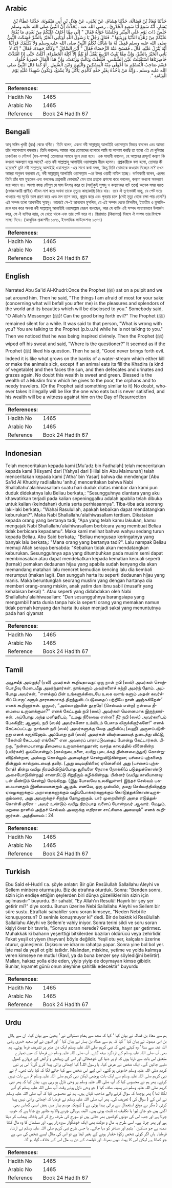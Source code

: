 ## Arabic


<div dir="rtl" lang="ar" style={{fontSize:'larger',backgroundColor:'#f8f9fa',padding:20}}>
حَدَّثَنَا مُعَاذُ بْنُ فَضَالَةَ، حَدَّثَنَا هِشَامٌ، عَنْ يَحْيَى، عَنْ هِلاَلِ بْنِ أَبِي مَيْمُونَةَ، حَدَّثَنَا عَطَاءُ بْنُ يَسَارٍ، أَنَّهُ سَمِعَ أَبَا سَعِيدٍ الْخُدْرِيَّ ـ رضى الله عنه ـ يُحَدِّثُ أَنَّ النَّبِيَّ صلى الله عليه وسلم جَلَسَ ذَاتَ يَوْمٍ عَلَى الْمِنْبَرِ وَجَلَسْنَا حَوْلَهُ فَقَالَ ‏"‏ إِنِّي مِمَّا أَخَافُ عَلَيْكُمْ مِنْ بَعْدِي مَا يُفْتَحُ عَلَيْكُمْ مِنْ زَهْرَةِ الدُّنْيَا وَزِينَتِهَا ‏"‏‏.‏ فَقَالَ رَجُلٌ يَا رَسُولَ اللَّهِ أَوَيَأْتِي الْخَيْرُ بِالشَّرِّ فَسَكَتَ النَّبِيُّ صلى الله عليه وسلم فَقِيلَ لَهُ مَا شَأْنُكَ تُكَلِّمُ النَّبِيَّ صلى الله عليه وسلم وَلاَ يُكَلِّمُكَ فَرَأَيْنَا أَنَّهُ يُنْزَلُ عَلَيْهِ‏.‏ قَالَ ـ فَمَسَحَ عَنْهُ الرُّحَضَاءَ فَقَالَ ‏"‏ أَيْنَ السَّائِلُ ‏"‏ وَكَأَنَّهُ حَمِدَهُ‏.‏ فَقَالَ ‏"‏ إِنَّهُ لاَ يَأْتِي الْخَيْرُ بِالشَّرِّ، وَإِنَّ مِمَّا يُنْبِتُ الرَّبِيعُ يَقْتُلُ أَوْ يُلِمُّ إِلاَّ آكِلَةَ الْخَضْرَاءِ، أَكَلَتْ حَتَّى إِذَا امْتَدَّتْ خَاصِرَتَاهَا اسْتَقْبَلَتْ عَيْنَ الشَّمْسِ، فَثَلَطَتْ وَبَالَتْ وَرَتَعَتْ، وَإِنَّ هَذَا الْمَالَ خَضِرَةٌ حُلْوَةٌ، فَنِعْمَ صَاحِبُ الْمُسْلِمِ مَا أَعْطَى مِنْهُ الْمِسْكِينَ وَالْيَتِيمَ وَابْنَ السَّبِيلِ ـ أَوْ كَمَا قَالَ النَّبِيُّ صلى الله عليه وسلم ـ وَإِنَّهُ مَنْ يَأْخُذُهُ بِغَيْرِ حَقِّهِ كَالَّذِي يَأْكُلُ وَلاَ يَشْبَعُ، وَيَكُونُ شَهِيدًا عَلَيْهِ يَوْمَ الْقِيَامَةِ ‏"‏‏.‏
</div>
<div style={{backgroundColor:'#f8f9fa',padding:20, marginBottom: 10}}><table> <thead> <tr> <th>References:</th> <th></th> </tr> </thead> <tbody><tr><td>Hadith No</td><td>1465</td></tr><tr><td>Arabic No</td><td>1465</td></tr><tr><td>Reference</td><td>Book 24 Hadith 67</td></tr></tbody></table></div>

## Bengali


<div dir="ltr" lang="bn" style={{fontSize:'larger',backgroundColor:'#f8f9fa',padding:20}}>
আবূ সাঈদ খুদরী (রাঃ) থেকে বর্ণিত। তিনি বলেন, একদা নবী সাল্লাল্লাহু আলাইহি ওয়াসাল্লাম মিম্বরে বসলেন এবং আমরা তাঁর আশেপাশে বসলাম। তিনি বললেনঃ আমার পরে তোমাদের ব্যাপারে আমি যা আশঙ্কা করছি তা হলো এই যে দুনিয়ার চাকচিক্য ও সৌন্দর্য (ধন-সম্পদ) তোমাদের সামনে খুলে দেয়া হবে। এক সাহাবী বললেন, হে আল্লাহর রাসূল! কল্যাণ কি কখনো অকল্যাণ বয়ে আনে? এতে নবী সাল্লাল্লাহু আলাইহি ওয়াসাল্লাম নীরব হলেন। প্রশ্নকারীকে বলা হলো, তোমার কী হয়েছে? তুমি নবী সাল্লাল্লাহু আলাইহি ওয়াসাল্লাম -এর সাথে কথা বলছ, কিন্তু তিনি তোমাকে জওয়াব দিচ্ছেন না? তখন আমরা অনুভব করলাম যে, নবী সাল্লাল্লাহু আলাইহি ওয়াসাল্লাম -এর উপর ওয়াহী নাযিল হচ্ছে। বর্ণনাকারী বলেন, এরপর তিনি তাঁর ঘাম মুছলেন এবং বললেনঃ প্রশ্নকারী কোথায়? যেন তার প্রশ্নকে প্রশংসা করে বললেন, কল্যাণ কখনো অকল্যাণ বয়ে আনে না। অবশ্য বসন্ত মৌসুম যে ঘাস উৎপন্ন করে তা (সবটুকুই সুস্বাদু ও কল্যাণকর বটে তবে) অনেক সময় হয়ত (ভোজনকারী প্রাণীর) জীবন নাশ করে অথবা তাকে মৃত্যুর কাছাকাছি নিয়ে যায়। তবে ঐ তৃণভোজী জন্তু, যে পেট ভরে খাওয়ার পর সূর্যের তাপ গ্রহণ করে এবং মল ত্যাগ করে, প্রস্রাব করে এবং পুনরায় চলে (সেই মৃত্যু থেকে রক্ষা পায় তেমনি) এই সম্পদ হলো আকর্ষণীয় সুস্বাদু। কাজেই সে-ই ভাগ্যবান মুসলিম, যে এই সম্পদ থেকে মিসকীন, ইয়াতীম ও মুসাফিরকে দান করে অথবা নবী সাল্লাল্লাহু আলাইহি ওয়াসাল্লাম যেরূপ বলেছেন, আর যে ব্যক্তি এই সম্পদ অন্যায়ভাবে উপার্জন করে, সে ঐ ব্যক্তির ন্যায়, যে খেতে থাকে এবং তার পেট ভরে না। ক্বিয়ামাত (কিয়ামত) দিবসে ঐ সম্পদ তার বিপক্ষে সাক্ষ্য দিবে। (আধুনিক প্রকাশনীঃ ১৩৭১, ইসলামিক ফাউন্ডেশনঃ ১৩৭৭)
</div>
<div style={{backgroundColor:'#f8f9fa',padding:20, marginBottom: 10}}><table> <thead> <tr> <th>References:</th> <th></th> </tr> </thead> <tbody><tr><td>Hadith No</td><td>1465</td></tr><tr><td>Arabic No</td><td>1465</td></tr><tr><td>Reference</td><td>Book 24 Hadith 67</td></tr></tbody></table></div>

## English


<div dir="ltr" lang="en" style={{fontSize:'larger',backgroundColor:'#f8f9fa',padding:20}}>
Narrated Abu Sa'id Al-Khudri:Once the Prophet (ﷺ) sat on a pulpit and we sat around him. Then he said, "The things I am afraid of most for your sake (concerning what will befall you after me) is the pleasures and splendors of the world and its beauties which will be disclosed to you." Somebody said, "O Allah's Messenger (ﷺ)! Can the good bring forth evil?" The Prophet (ﷺ) remained silent for a while. It was said to that person, "What is wrong with you? You are talking to the Prophet (p.b.u.h) while he is not talking to you." Then we noticed that he was being inspired divinely. Then the Prophet (ﷺ) wiped off his sweat and said, "Where is the questioner?" It seemed as if the Prophet (ﷺ) liked his question. Then he said, "Good never brings forth evil. Indeed it is like what grows on the banks of a water-stream which either kill or make the animals sick, except if an animal eats its fill the Khadira (a kind of vegetable) and then faces the sun, and then defecates and urinates and grazes again. No doubt this wealth is sweet and green. Blessed is the wealth of a Muslim from which he gives to the poor, the orphans and to needy travelers. (Or the Prophet said something similar to it) No doubt, whoever takes it illegally will be like the one who eats but is never satisfied, and his wealth will be a witness against him on the Day of Resurrection
</div>
<div style={{backgroundColor:'#f8f9fa',padding:20, marginBottom: 10}}><table> <thead> <tr> <th>References:</th> <th></th> </tr> </thead> <tbody><tr><td>Hadith No</td><td>1465</td></tr><tr><td>Arabic No</td><td>1465</td></tr><tr><td>Reference</td><td>Book 24 Hadith 67</td></tr></tbody></table></div>

## Indonesian


<div dir="ltr" lang="id" style={{fontSize:'larger',backgroundColor:'#f8f9fa',padding:20}}>
Telah menceritakan kepada kami [Mu'adz bin Fadhalah] telah menceritakan kepada kami [Hisyam] dari [Yahya] dari [Hilal bin Abu Maimunah] telah menceritakan kepada kami ['Atha' bin Yasar] bahwa dia mendengar [Abu Sa'id Al Khudriy radliallahu 'anhu] menceritakan bahwa Nabi Shallallahu'alaihiwasallam suatu hari duduk diatas mimbar dan kami pun duduk didekatnya lalu Beliau berkata,: "Sesungguhnya diantara yang aku khawatirkan terjadi pada kalian sepeninggalku adalah apabila telah dibuka untuk kalian (keindahan) dunia serta perhiasannya". Tiba-tiba ada seorang laki-laki berkata,: "Wahai Rasulullah, apakah kebaikan dapat mendatangkan keburukan?". Maka Nabi Shallallahu'alaihiwasallam terdiam. Dikatakan kepada orang yang bertanya tadi; "Apa yang telah kamu lakukan, kamu mengajak Nabi Shallallahu'alaihiwasallam berbicara yang membuat Beliau tidak berbicara kepadamu". Maka kami melihat bahwa wahyu sedang turun kepada Beliau. Abu Said berkata,: "Beliau mengusap keringatnya yang banyak lalu berkata,: "Mana orang yang bertanya tadi?". Lalu nampak Beliau memuji Allah seraya bersabda: "Kebaikan tidak akan mendatangkan keburukan. Sesungguhnya apa yang ditumbuhkan pada musim semi dapat membinasakan atau dapat mendekatkan kepada kematian kecuali seperti (ternak) pemakan dedaunan hijau yang apabila sudah kenyang dia akan memandang matahari lalu mencret kemudian kencing lalu dia kembali merumput (makan lagi). Dan sungguh harta itu seperti dedaunan hijau yang manis. Maka beruntunglah seorang muslim yang dengan hartanya dia memberi orang-orang miskin, anak yatim dan ibnu sabil (musafir yang kehabisan bekal) ". Atau seperti yang didabdakan oleh Nabi Shallallahu'alaihiwasallam: "Dan sesungguhnya barangsiapa yang mengambil harta dunia tanpa hak ia seperti orang yang memakan namun tidak pernah kenyang dan harta itu akan menjadi saksi yang menuntutnya pada hari qiyamat
</div>
<div style={{backgroundColor:'#f8f9fa',padding:20, marginBottom: 10}}><table> <thead> <tr> <th>References:</th> <th></th> </tr> </thead> <tbody><tr><td>Hadith No</td><td>1465</td></tr><tr><td>Arabic No</td><td>1465</td></tr><tr><td>Reference</td><td>Book 24 Hadith 67</td></tr></tbody></table></div>

## Tamil


<div dir="ltr" lang="ta" style={{fontSize:'larger',backgroundColor:'#f8f9fa',padding:20}}>
அபூசயீத் அல்குத்ரீ (ரலி) அவர்கள் கூறியதாவது: ஒரு நாள் நபி (ஸல்) அவர்கள் சொற்பொழிவு மேடைமீது அமர்ந்தார்கள். நாங்களும் அவர்களைச் சுற்றி அமர்ந் தோம். அப்போது அவர்கள், “எனக்குப் பின் உங்களுக்கிடையே உலக வளங் களும் அதன் கவர்ச்சிப் பொருட்களும் தாராளமாகத் திறந்துவிடப்படுவதைப் பற்றியே நான் அஞ்சுகிறேன்” எனக் கூறினார்கள். ஒருவர், “அல்லாஹ்வின் தூதரே! (செல்வம் என்ற) நன்மை தீமையை உருவாக்குமா?” எனக் கேட்டதும் நபி (ஸல்) அவர்கள் மௌனமாக இருந்தார்கள். அப்போது அந்த மனிதரிடம், “உமது நிலைமை என்ன? நீர் நபி (ஸல்) அவர்களிடம் பேசுகிறீர்; ஆனால், நபி (ஸல்) அவர்களோ உம்மிடம் பேசாம லிருக்கிறார்களே!” எனக் கேட்கப்பட்டது. நாங்கள் நபி (ஸல்) அவர்களுக்கு வேத அறிவிப்பு (வஹீ) அருளப்படுகிறது எனக் கருதினோம். அப்போது நபி (ஸல்) அவர்கள் வியர்வையைத் துடைத்து விட்டு, “கேள்வி கேட்டவர் எங்கே?” என அவரைப் பாராட்டுவதைப் போன்று கேட்டார்கள். பிறகு, “நன்மையானது தீமையை உருவாக்காதுதான்; வசந்த காலத்தில் விளைகின்ற (பயிர்கள்) ஒவ்வொன்றும் (கால்நடைகளை, வயிறு புடைக்கத் தின்னவைத்துக்) கொன்றுவிடுகின்றன; அல்லது கொல்லும் அளவுக்குச் சென்றுவிடுகின்றன; பச்சைப் புற்களைத் தின்னும் கால்நடையைத் தவிர. (அது மடிவதில்லை; ஏனெனில்) அது (பச்சைப் புற்களைத்) தின்று வயிறு நிரம்பிவிடும்போது சூரியனை நேராக நோக்கி(ப் படுத்துக்கொண்டு அசைபோடுகின்றது) சாணமிட்டு சிறுநீரும் கழிக்கின்றது. பின்னர் (வயிறு காலியானவுடன் மீண்டும் சென்று) மேய்கிறது. (இது போலவே உலகிலுள்ள) இந்தச் செல்வம் பசுமையானதும் இனிமையானதும் ஆகும். எனவே, ஒரு முஸ்லிம், தமது செல்வத்திலிருந்து ஏழைகளுக்கும் அநாதைகளுக்கும் வழிப்போக்கர்களுக்கும் கொடுத்துக்கொண்டிருக்கும்வரை, அது அவருக்குச் சிறந்த தோழனாகும். யார் முறையின்றி அதை எடுத்துக்கொள்கி றாரோ - அவர் உண்டும் வயிறு நிரம்பாத வனைப் போன்றவர் ஆவார். மேலும், மறுமை நாளில் அந்தச் செல்வம் அவருக்கு எதிரான சாட்சியாக அமையும்” எனக் கூறினார்கள். அத்தியாயம் : 24
</div>
<div style={{backgroundColor:'#f8f9fa',padding:20, marginBottom: 10}}><table> <thead> <tr> <th>References:</th> <th></th> </tr> </thead> <tbody><tr><td>Hadith No</td><td>1465</td></tr><tr><td>Arabic No</td><td>1465</td></tr><tr><td>Reference</td><td>Book 24 Hadith 67</td></tr></tbody></table></div>

## Turkish


<div dir="ltr" lang="tr" style={{fontSize:'larger',backgroundColor:'#f8f9fa',padding:20}}>
Ebu Saîd el-Hudrî r.a. şöyle anlatır: Bir gün Resûlullah Sallallahu Aleyhi ve Sellem minbere oturmuştu. Biz de etrafına oturduk. Sonra: "Benden sonra, sizin için endişe ettiğim şeylerden biri dünya güzelliklerinin sizin için açılmasıdır" buyurdu. Bir sahabî, "Ey Allah'ın Resulü! Hayırlı bir şey şer getirir mi?" diye sordu. Bunun üzerine Nebi Sallallahu Aleyhi ve Sellem bir süre sustu. Etraftaki sahabîler soru soran kimseye, "Neden Nebi ile konuşuyorsun? O seninle konuşmuyor ki" dedi. Bir de baktık ki Resûlullah Sallallahu Aleyhi ve Sellem'e vahiy iniyor. Sonra terini sildi ve soru soran kişiyi över bir tavırla, "Soruyu soran nerede? Gerçekte, hayır şer getirmez. Muhakkak ki baharın yeşerttiği bitkilerden bazıları öldürücü veya zehirlidir. Fakat yeşil ot yiyen (hayvan) böyle değildir. Yeşil otu yer, kalçaları üzerine oturur, güneşlenir. Dışkısını ve idrarını rahatça yapar. Sonra yine bol bol yer. İşte mal da yeşil ot gibi tatlıdır. Malından, miskine, yetime ve yolda kalmışa veren kimseye ne mutlu! (Ravî, ya da buna benzer şey söylediğini belirtir). Malları, haksız yolla elde eden, yiyip yiyip de doymayan kimse gibidir. Bunlar, kıyamet günü onun aleyhine şahitlik edecektir" buyurdu
</div>
<div style={{backgroundColor:'#f8f9fa',padding:20, marginBottom: 10}}><table> <thead> <tr> <th>References:</th> <th></th> </tr> </thead> <tbody><tr><td>Hadith No</td><td>1465</td></tr><tr><td>Arabic No</td><td>1465</td></tr><tr><td>Reference</td><td>Book 24 Hadith 67</td></tr></tbody></table></div>

## Urdu


<div dir="rtl" lang="ur" style={{fontSize:'larger',backgroundColor:'#f8f9fa',padding:20}}>
ہم سے معاذ بن فضالہ نے بیان کیا ‘ کہا کہ مجھ سے ہشام دستوائی نے ‘ یحییٰ سے بیان کیا۔ ان سے ہلال بن ابی میمونہ نے بیان کیا ‘ کہا کہ ہم سے عطاء بن یسار نے بیان کیا ‘ اور انہوں نے ابو سعید خدری رضی اللہ عنہ سے سنا ‘ وہ کہتے تھے کہ نبی کریم صلی اللہ علیہ وسلم ایک دن منبر پر تشریف فرما ہوئے۔ ہم بھی آپ صلی اللہ علیہ وسلم کے اردگرد بیٹھ گئے۔ آپ صلی اللہ علیہ وسلم نے فرمایا کہ میں تمہارے متعلق اس بات سے ڈرتا ہوں کہ تم پر دنیا کی خوشحالی اور اس کی زیبائش و آرائش کے دروازے کھول دئیے جائیں گے۔ ایک شخص نے عرض کیا۔ یا رسول اللہ! کیا اچھائی برائی پیدا کرے گی؟ اس پر نبی کریم صلی اللہ علیہ وسلم خاموش ہو گئے۔ اس لیے اس شخص سے کہا جانے لگا کہ کیا بات تھی۔ تم نے نبی کریم صلی اللہ علیہ وسلم سے ایک بات پوچھی لیکن نبی کریم صلی اللہ علیہ وسلم تم سے بات نہیں کرتے۔ پھر ہم نے محسوس کیا کہ آپ صلی اللہ علیہ وسلم پر وحی نازل ہو رہی ہے۔ بیان کیا کہ پھر نبی کریم صلی اللہ علیہ وسلم نے پسینہ صاف کیا ( جو وحی نازل ہوتے وقت آپ صلی اللہ علیہ وسلم کو آنے لگتا تھا ) پھر پوچھا کہ سوال کرنے والے صاحب کہاں ہیں۔ ہم نے محسوس کیا کہ آپ صلی اللہ علیہ وسلم نے اس کے ( سوال کی ) تعریف کی۔ پھر آپ صلی اللہ علیہ وسلم نے فرمایا کہ اچھائی برائی نہیں پیدا کرتی ( مگر بے موقع استعمال سے برائی پیدا ہوتی ہے ) کیونکہ موسم بہار میں بعض ایسی گھاس بھی اگتی ہیں جو جان لیوا یا تکلیف دہ ثابت ہوتی ہیں۔ البتہ ہریالی چرنے والا وہ جانور بچ جاتا ہے کہ خوب چرتا ہے اور جب اس کی دونوں کوکھیں بھر جاتی ہیں تو سورج کی طرف رخ کر کے پاخانہ پیشاب کر دیتا ہے اور پھر چرتا ہے۔ اسی طرح یہ مال و دولت بھی ایک خوشگوار سبزہ زار ہے۔ اور مسلمان کا وہ مال کتنا عمدہ ہے جو مسکین ‘ یتیم اور مسافر کو دیا جائے۔ یا جس طرح نبی کریم صلی اللہ علیہ وسلم نے ارشاد فرمایا۔ ہاں اگر کوئی شخص زکوٰۃ حقدار ہونے کے بغیر لیتا ہے تو اس کی مثال ایسے شخص کی سی ہے جو کھاتا ہے لیکن اس کا پیٹ نہیں بھرتا۔ اور قیامت کے دن یہ مال اس کے خلاف گواہ ہو گا۔
</div>
<div style={{backgroundColor:'#f8f9fa',padding:20, marginBottom: 10}}><table> <thead> <tr> <th>References:</th> <th></th> </tr> </thead> <tbody><tr><td>Hadith No</td><td>1465</td></tr><tr><td>Arabic No</td><td>1465</td></tr><tr><td>Reference</td><td>Book 24 Hadith 67</td></tr></tbody></table></div>